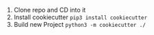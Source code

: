 1. Clone repo and CD into it
2. Install cookiecutter `pip3 install cookiecutter`
3. Build new Project `python3 -m cookiecutter ./`
